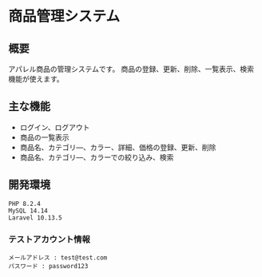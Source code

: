 # 商品管理システム

## 概要
アパレル商品の管理システムです。
商品の登録、更新、削除、一覧表示、検索機能が使えます。

## 主な機能
- ログイン、ログアウト
- 商品の一覧表示
- 商品名、カテゴリ―、カラー、詳細、価格の登録、更新、削除
- 商品名、カテゴリ―、カラーでの絞り込み、検索

## 開発環境
```
PHP 8.2.4
MySQL 14.14
Laravel 10.13.5
```
### テストアカウント情報
```
メールアドレス : test@test.com
パスワード : password123
```
